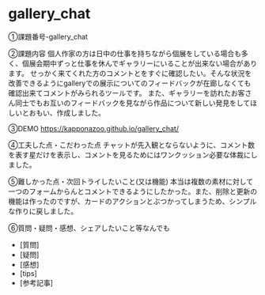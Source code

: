 # gallery_chat

①課題番号-gallery_chat

②課題内容
個人作家の方は日中の仕事を持ちながら個展をしている場合も多く、個展会期中ずっと仕事を休んでギャラリーにいることが出来ない場合があります。
せっかく来てくれた方のコメントとをすぐに確認したい。そんな状況を改善できるようにgalleryでの展示についてのフィードバックが在廊しなくても確認出来てコメントがみられるツールです。
また、ギャラリーを訪れたお客さん同士でもお互いのフィードバックを見ながら作品について新しい発見をしてほしいとおもい、作成しました。


③DEMO
https://kapponazoo.github.io/gallery_chat/

④工夫した点・こだわった点
チャットが先入観とならないように、コメント数を表す星だけを表示し、コメントを見るためにはワンクッション必要な体裁にしました。

⑤難しかった点・次回トライしたいこと(又は機能)
本当は複数の素材に対して一つのフォームからんとコメントできるようにしたかった。また、削除と更新の機能は作ったのですが、カードのアクションとぶつかってしまうため、シンプルな作りに戻しました。

⑥質問・疑問・感想、シェアしたいこと等なんでも
- [質問]
- [疑問]
- [感想]
- [tips]
- [参考記事]
